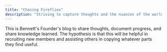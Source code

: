 ```yaml
---
title: "Chasing Fireflies"
description: "Striving to capture thoughts and the nuances of the world around us"
---
```


This is Bennett's Founder's blog to share thoughts, document progress, and share knowledge learned. The hypothesis is that this will be helpful in recruiting new members and assisting others in copying whatever parts they find useful.





